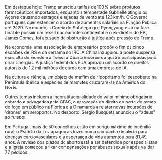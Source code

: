 Em destaque hoje: Trump anunciou tarifas de 100% sobre produtos farmacêuticos importados, enquanto a tempestade Gabrielle atingiu os Açores causando estragos e rajadas de vento até 123 km/h. O Governo português quer estender o acordo de aumentos salariais na Função Pública até 2029. No mundo, a Coreia do Sul alega que Pyongyang está na fase final de possuir um míssil nuclear intercontinental e o ex-diretor do FBI, James Comey, foi acusado de obstrução à justiça após pressão de Trump.

Na economia, uma associação de empresários propõe o fim de cinco escalões de IRS e da derrama no IRC. A China inaugurou a ponte suspensa mais alta do mundo e a Teixeira Duarte incorporou quatro participadas para criar sinergias. A justiça federal dos EUA aprovou um acordo de direitos autorais de 1,2 mil milhões de euros com uma empresa de IA.

Na cultura e ciência, um objeto de marfim de hipopótamo foi descoberto na Península Ibérica e espécies de mamutes cruzaram-se na América do Norte.

Outros temas incluem a inconstitucionalidade do valor mínimo obrigatório cobrado a advogados pela CPAS, a aprovação do direito ao porte de armas de fogo em público na Flórida e a Dinamarca a relatar novas incursões de 'drones' em aeroportos. No desporto, Sérgio Busquets anunciou o "adeus" ao futebol.

Em Portugal, mais de 50 concelhos estão em perigo máximo de incêndio rural, o Estádio da Luz apagou as luzes numa campanha de alerta para doenças cardiovasculares e a esperança de vida aumentou para 81,49 anos. A revisão dos prazos do aborto está a ser defendida por especialistas e a Igreja começou a fixar compensações por abusos sexuais após validar 77 pedidos.